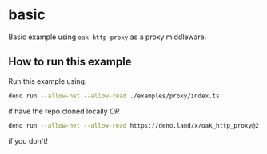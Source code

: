 # basic

Basic example using `oak-http-proxy` as a proxy middleware.

## How to run this example

Run this example using:

```bash
deno run --allow-net --allow-read ./examples/proxy/index.ts
```

if have the repo cloned locally _OR_

```bash
deno run --allow-net --allow-read https://deno.land/x/oak_http_proxy@2.1.0/examples/basic/index.ts
```

if you don't!
